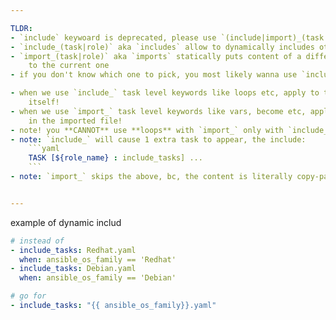 ```yaml
---

TLDR:
- `include` keywoard is deprecated, please use `(include|import)_(task|role)`
- `include_(task|role)` aka `includes` allow to dynamically includes other tasks
- `import_(task|role)` aka `imports` statically puts content of a different task
    to the current one
- if you don't know which one to pick, you most likely wanna use `include_`

- when we use `include_` task level keywords like loops etc, apply to the `include_`
    itself!
- when we use `import_` task level keywords like vars, become etc, apply to all tasks
    in the imported file!
- note! you **CANNOT** use **loops** with `import_` only with `include_`
- note: `include_` will cause 1 extra task to appear, the include:
    ```yaml
    TASK [${role_name} : include_tasks] ...
    ```
- note: `import_` skips the above, bc, the content is literally copy-pasted


---
```


example of dynamic includ
```yaml
# instead of
- include_tasks: Redhat.yaml
  when: ansible_os_family == 'Redhat'
- include_tasks: Debian.yaml
  when: ansible_os_family == 'Debian'

# go for
- include_tasks: "{{ ansible_os_family}}.yaml"
```
